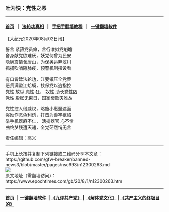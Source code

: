 ### 吐为快：党性之恶
------------------------

#### [首页](https://github.com/gfw-breaker/banned-news3/blob/master/README.md) &nbsp;&nbsp;|&nbsp;&nbsp; [法轮功真相](https://github.com/begood0513/basic/blob/master/README.md)  &nbsp;&nbsp;|&nbsp;&nbsp; [手把手翻墙教程](https://github.com/gfw-breaker/guides/wiki)  &nbsp;&nbsp;|&nbsp;&nbsp; [一键翻墙软件](https://github.com/gfw-breaker/nogfw/blob/master/README.md)  



<div><p>
 【大纪元2020年08月02日讯】
</p>
<p>
 <ok href="https://www.epochtimes.com/gb/tag/%E8%AA%93%E8%A8%80.html">
  誓言
 </ok>
 紧箍党员瘫，言行唯拟党魁瞻
 <br/>
 舍身献党欲难厌，妖党何曾为民安
 <br/>
 隐瞒震情舍唐山，为保奥运弃汶川
 <br/>
 抓捕吹哨隐肺疫，预警机制摆设看
</p>
<p>
 有口皆碑法轮功，江要镇压全党瞢
 <br/>
 恶贯满盈江蛤蟆，挟保党以逃指控
 <br/>
 <ok href="https://www.epochtimes.com/gb/tag/%E5%85%9A%E6%80%A7.html">
  党性
 </ok>
 放纵
 <ok href="https://www.epochtimes.com/gb/tag/%E9%AD%94%E6%80%A7.html">
  魔性
 </ok>
 狂，
 <ok href="https://www.epochtimes.com/gb/tag/%E5%A5%B4%E6%80%A7.html">
  奴性
 </ok>
 助长党性凶
 <br/>
 <ok href="https://www.epochtimes.com/gb/tag/%E5%85%9A%E6%80%A7.html">
  党性
 </ok>
 膨胀无束日，国家衰败灾难丛
</p>
<p>
 党性控人借威权，略施小惠琵遮面
 <br/>
 奖励作恶色利诱，打击为善牢狱陷
 <br/>
 举手机器麻不仁，
 <ok href="https://www.epochtimes.com/gb/tag/%E6%B4%BB%E6%91%98%E5%99%A8%E5%AE%98.html">
  活摘器官
 </ok>
 心不怜
 <br/>
 曲终梦残遭天谴，全党茫然悄无言
</p>
<p>
 责任编辑：高义
</p>
</div>
<hr/>
手机上长按并复制下列链接或二维码分享本文章：<br/>
https://github.com/gfw-breaker/banned-news3/blob/master/pages/nsc993/n12300263.md <br/>
<a href='https://github.com/gfw-breaker/banned-news3/blob/master/pages/nsc993/n12300263.md'><img src='https://github.com/gfw-breaker/banned-news3/blob/master/pages/nsc993/n12300263.md.png'/></a> <br/>
原文地址（需翻墙访问）：https://www.epochtimes.com/gb/20/8/1/n12300263.htm


------------------------
#### [首页](https://github.com/gfw-breaker/banned-news3/blob/master/README.md) &nbsp;|&nbsp; [一键翻墙软件](https://github.com/gfw-breaker/nogfw/blob/master/README.md) &nbsp;| [《九评共产党》](https://github.com/gfw-breaker/9ping.md/blob/master/README.md#九评之一评共产党是什么) | [《解体党文化》](https://github.com/gfw-breaker/jtdwh.md/blob/master/README.md) | [《共产主义的终极目的》](https://github.com/gfw-breaker/gczydzjmd.md/blob/master/README.md)


<img src='http://gfw-breaker.win/banned-news3/pages/nsc993/n12300263.md' width='0px' height='0px'/>